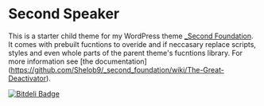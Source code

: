 Second Speaker
==============

This is a starter child theme for my WordPress theme [_Second Foundation](https://github.com/Shelob9/_second_foundation/). It comes with prebuilt fucntions to overide and if neccasary replace scripts, styles and even whole parts of the parent theme's fucntions library. For more information see [the documentation] (https://github.com/Shelob9/_second_foundation/wiki/The-Great-Deactivator).


[![Bitdeli Badge](https://d2weczhvl823v0.cloudfront.net/Shelob9/second_speaker/trend.png)](https://bitdeli.com/free "Bitdeli Badge")

